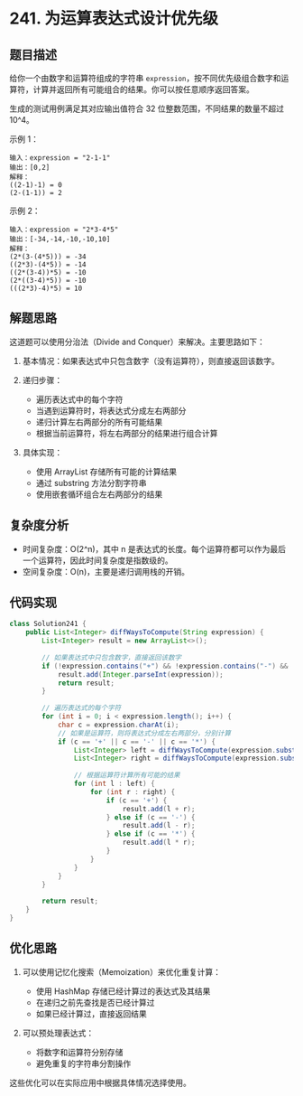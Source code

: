 # 241. 为运算表达式设计优先级

## 题目描述

给你一个由数字和运算符组成的字符串 `expression`，按不同优先级组合数字和运算符，计算并返回所有可能组合的结果。你可以按任意顺序返回答案。

生成的测试用例满足其对应输出值符合 32 位整数范围，不同结果的数量不超过 10^4。

示例 1：
```
输入：expression = "2-1-1"
输出：[0,2]
解释：
((2-1)-1) = 0 
(2-(1-1)) = 2
```

示例 2：
```
输入：expression = "2*3-4*5"
输出：[-34,-14,-10,-10,10]
解释：
(2*(3-(4*5))) = -34 
((2*3)-(4*5)) = -14 
((2*(3-4))*5) = -10 
(2*((3-4)*5)) = -10 
(((2*3)-4)*5) = 10
```

## 解题思路

这道题可以使用分治法（Divide and Conquer）来解决。主要思路如下：

1. 基本情况：如果表达式中只包含数字（没有运算符），则直接返回该数字。

2. 递归步骤：
   - 遍历表达式中的每个字符
   - 当遇到运算符时，将表达式分成左右两部分
   - 递归计算左右两部分的所有可能结果
   - 根据当前运算符，将左右两部分的结果进行组合计算

3. 具体实现：
   - 使用 ArrayList 存储所有可能的计算结果
   - 通过 substring 方法分割字符串
   - 使用嵌套循环组合左右两部分的结果

## 复杂度分析

- 时间复杂度：O(2^n)，其中 n 是表达式的长度。每个运算符都可以作为最后一个运算符，因此时间复杂度是指数级的。
- 空间复杂度：O(n)，主要是递归调用栈的开销。

## 代码实现

```java
class Solution241 {
    public List<Integer> diffWaysToCompute(String expression) {
        List<Integer> result = new ArrayList<>();
        
        // 如果表达式中只包含数字，直接返回该数字
        if (!expression.contains("+") && !expression.contains("-") && !expression.contains("*")) {
            result.add(Integer.parseInt(expression));
            return result;
        }
        
        // 遍历表达式的每个字符
        for (int i = 0; i < expression.length(); i++) {
            char c = expression.charAt(i);
            // 如果是运算符，则将表达式分成左右两部分，分别计算
            if (c == '+' || c == '-' || c == '*') {
                List<Integer> left = diffWaysToCompute(expression.substring(0, i));
                List<Integer> right = diffWaysToCompute(expression.substring(i + 1));
                
                // 根据运算符计算所有可能的结果
                for (int l : left) {
                    for (int r : right) {
                        if (c == '+') {
                            result.add(l + r);
                        } else if (c == '-') {
                            result.add(l - r);
                        } else if (c == '*') {
                            result.add(l * r);
                        }
                    }
                }
            }
        }
        
        return result;
    }
}
```

## 优化思路

1. 可以使用记忆化搜索（Memoization）来优化重复计算：
   - 使用 HashMap 存储已经计算过的表达式及其结果
   - 在递归之前先查找是否已经计算过
   - 如果已经计算过，直接返回结果

2. 可以预处理表达式：
   - 将数字和运算符分别存储
   - 避免重复的字符串分割操作

这些优化可以在实际应用中根据具体情况选择使用。 